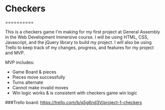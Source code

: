 # Checkers
==========

This is a checkers game I'm making for my first project at General Assembly in the Web Development Immersive course.
I will be using HTML, CSS, Javascript, and the jQuery library to build my project. I will also be using Trello to keep track of my changes, progress, and features for my project and MVP.

MVP includes:

- Game Board & pieces
- Pieces move successfully
- Turns alternate
- Cannot make invalid moves
- Win logic works & is consistent with checkers game win logic



###Trello board: https://trello.com/b/q5g6nd3V/project-1-checkers
